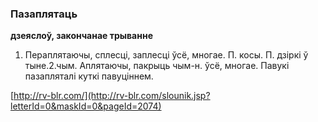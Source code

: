 ### Пазаплятаць
**дзеяслоў, закончанае трыванне**

1. Пераплятаючы, сплесці, заплесці ўсё, многае. П. косы. П. дзіркі ў тыне.2.чым. Аплятаючы, пакрыць чым-н. ўсё, многае. Павукі пазапляталі куткі павуціннем.

<a rel="author">[http://rv-blr.com/](http://rv-blr.com/slounik.jsp?letterId=0&maskId=0&pageId=2074)</a>

